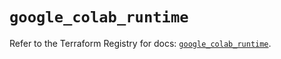 # `google_colab_runtime`

Refer to the Terraform Registry for docs: [`google_colab_runtime`](https://registry.terraform.io/providers/hashicorp/google-beta/6.19.0/docs/resources/google_colab_runtime).
